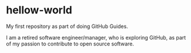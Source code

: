 # hellow-world
My first repository as part of doing GitHub Guides.

I am a retired software engineer/manager, who is exploring GitHub, as part of my passion to contribute to open source software.
